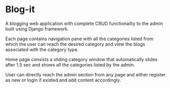 # Blog-it
A blogging web application with complete CRUD functionality to the admin built using Django framework.

Each page contains navigation pane with all the categories listed from which the user can reach the desired category and view the blogs associated with the category type.

Home page consists a sliding category window that automatically slides after 1.5 sec and shows all the categories listed by the admin.

User can directly reach the admin section from any page and either register as new or login if existed and add content accordingly.

